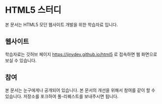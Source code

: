 # HTML5 스터디
본 문서는 HTML5 모던 웹사이트 개발을 위한 학습자료 입니다.

## 웹사이트
학습자료는 깃허브 페이지 https://jinydev.github.io/html5 로 접속하면
웹 화면으로 보실 수 있습니다.

## 참여
본 문서는 눈구에게나 공개되어 있습니다. 본 문서의 개선을 위해서 참여를 같이 할 수 있습니다.
저장소를 포크하여 풀-리퀘스트를 보내주시면 됩니다.

